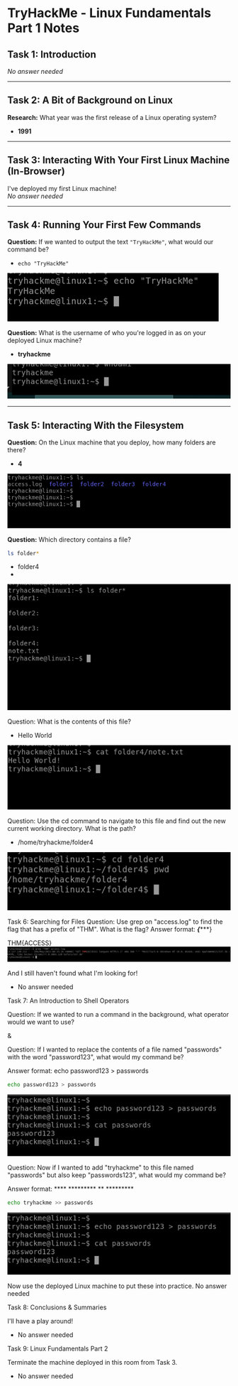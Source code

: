 # TryHackMe - Linux Fundamentals Part 1 Notes

## Task 1: Introduction  
_No answer needed_

---

## Task 2: A Bit of Background on Linux  
**Research:** What year was the first release of a Linux operating system?  
- **1991**

---

## Task 3: Interacting With Your First Linux Machine (In-Browser)  
I've deployed my first Linux machine!  
_No answer needed_

---

## Task 4: Running Your First Few Commands  

**Question:** If we wanted to output the text `"TryHackMe"`, what would our command be?  
- `echo "TryHackMe"`

<img src="https://github.com/Nisha318/Nisha318.github.io/blob/master/assets/images/Linux/linux-fund1-1.png">

**Question:** What is the username of who you're logged in as on your deployed Linux machine?  
- **tryhackme**

<img src="https://github.com/Nisha318/Nisha318.github.io/blob/master/assets/images/Linux/linux-fund1-2.png">

---

## Task 5: Interacting With the Filesystem  

**Question:** On the Linux machine that you deploy, how many folders are there?  
- **4**

<img src="https://github.com/Nisha318/Nisha318.github.io/blob/master/assets/images/Linux/linux-fund1-3.png">

**Question:** Which directory contains a file?  

```bash
ls folder*
```

- folder4
- 
<img src="https://github.com/Nisha318/Nisha318.github.io/blob/master/assets/images/Linux/linux-fund1-4.png">

Question: What is the contents of this file?

- Hello World

  
<img src="https://github.com/Nisha318/Nisha318.github.io/blob/master/assets/images/Linux/linux-fund1-5.png">

Question: Use the cd command to navigate to this file and find out the new current working directory. What is the path?

- /home/tryhackme/folder4

  
<img src="https://github.com/Nisha318/Nisha318.github.io/blob/master/assets/images/Linux/linux-fund1-6.png">


Task 6: Searching for Files
Question: Use grep on "access.log" to find the flag that has a prefix of "THM". What is the flag?
Answer format: ***{******}

THM{ACCESS}
<img src="https://github.com/Nisha318/Nisha318.github.io/blob/master/assets/images/Linux/linux-fund1-7.png">

And I still haven't found what I'm looking for!

- No answer needed

Task 7: An Introduction to Shell Operators

Question: If we wanted to run a command in the background, what operator would we want to use?

&


Question: If I wanted to replace the contents of a file named "passwords" with the word "password123", what would my command be?


Answer format: echo password123 > passwords

```bash
echo password123 > passwords
```

<img src="https://github.com/Nisha318/Nisha318.github.io/blob/master/assets/images/Linux/linux-fund1-8.png">

Question: Now if I wanted to add "tryhackme" to this file named "passwords" but also keep "passwords123", what would my command be?

Answer format: **** ********* ** *********

```bash
echo tryhackme >> passwords
```

<img src="https://github.com/Nisha318/Nisha318.github.io/blob/master/assets/images/Linux/linux-fund1-9.png">

Now use the deployed Linux machine to put these into practice.
No answer needed

Task 8: Conclusions & Summaries

I'll have a play around!

- No answer needed

Task 9: Linux Fundamentals Part 2

Terminate the machine deployed in this room from Task 3.

- No answer needed
